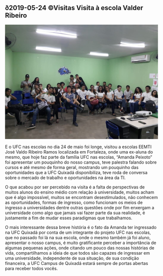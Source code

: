 ## ð2019-05-24 ©Visitas Visita à escola Valder Ribeiro

![](__capa.jpg)

E o UFC nas escolas no dia 24 de maio foi longe, visitou a escolas EEMTI José Valdo Ribeiro Ramos localizada em Fortaleza, onde uma ex-aluna do mesmo, que hoje faz parte da família UFC nas escolas, “Amanda Peixoto” foi apresentar um pouquinho do nosso campus, teve palestra falando sobre cursos e até mesmo de forma geral, mostrando um pouquinho das oportunidades que a UFC Quixadá disponibiliza, teve roda de conversa sobre o mercado de trabalho e oportunidades na área da TI.

O que acabou por ser percebido na visita é a falta de perspectivas de muitos alunos do ensino médio com relação à universidade, muitos acham que é algo impossível, muitos se encontram desestimulados, não conhecem as oportunidades, formas de ingresso, como funcionam os meios de ingresso a universidades dentre outras questões onde por fim enxergam a universidade como algo que jamais vai fazer parte da sua realidade, é justamente a fim de mudar esses paradigmas que trabalhamos.

O mais interessante dessa breve história é o fato da Amanda ter ingressado na UFC Quixadá por conta de um integrante do projeto UFC nas escolas, que no passado foi lá na sua escola, onde o mesmo também já foi aluno, apresentar o nosso campus, é muito gratificante perceber a importância de algumas pequenas ações, onde citando um pouco das nossas histórias de vida, compartilhamos a ideia de que todos são capazes de ingressar em uma universidade, independente de sua situação, de sua condição financeira, a UFC Campus de Quixadá estará sempre de portas abertas para receber todos vocês. 
